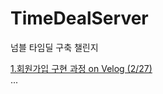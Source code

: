 # TimeDealServer

넘블 타임딜 구축 챌린지

[1.회원가입 구현 과정 on Velog (2/27)](https://velog.io/@kimjunsik333/1.%ED%83%80%EC%9E%84%EB%94%9C-%EC%84%A4%EA%B3%84-%ED%9A%8C%EC%9B%90%EA%B0%80%EC%9E%85%EA%B5%AC%ED%98%84)
<br>
...
